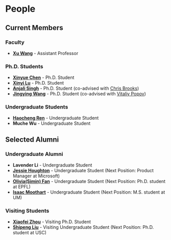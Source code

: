 # People

## Current Members

### Faculty
- **[Xu Wang](https://web.eecs.umich.edu/~xwanghci/)** - Assistant Professor

### Ph.D. Students
- **[Xinyue Chen](https://xinyuechen-flora.github.io/)** - Ph.D. Student
- **[Xinyi Lu](https://lwlxy.github.io/Portfolio/)** - Ph.D. Student
- **[Anjali Singh](https://sites.google.com/view/singhanj13)** - Ph.D. Student (co-advised with [Chris Brooks](https://christopherbrooks.ca/))
- **[Jingying Wang](https://wjymonica.github.io/jingyingwang.github.io/)** - Ph.D. Student (co-advised with [Vitaliy Popov](https://www.vitaliypopov.com/))

### Undergraduate Students
- **[Haocheng Ren](https://chrenx.github.io/)** - Undergraduate Student
- **Muche Wu** - Undergraduate Student

## Selected Alumni

### Undergraduate Alumni
- **Lavender Li** - Undergraduate Student
- **[Jessie Houghton](https://www.linkedin.com/in/jessica-houghton-336403169/)** - Undergraduate Student (Next Position: Product Manager at Microsoft)
- **[Olivia(Simin) Fan](https://olivia-fsm.github.io/)** - Undergraduate Student (Next Position: Ph.D. student at EPFL)
- **[Isaac Moothart](https://www.linkedin.com/in/isaac-moothart-447412191/)** - Undergraduate Student (Next Position: M.S. student at UM)

### Visiting Students

- **[Xiaofei Zhou](http://zhouxf.com/)** - Visiting Ph.D. Student
- **[Shipeng Liu](https://henryliuliuliu.github.io/)** - Visiting Undergraduate Student (Next Position: Ph.D. student at USC)